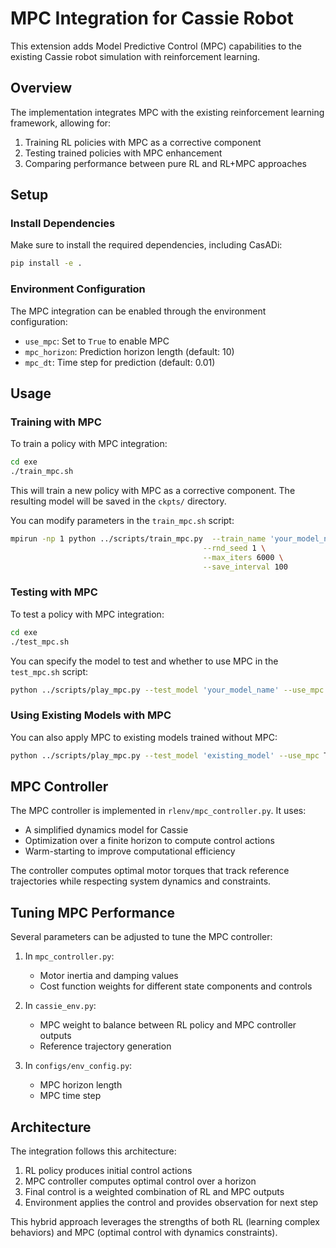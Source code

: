 # MPC Integration for Cassie Robot

This extension adds Model Predictive Control (MPC) capabilities to the existing Cassie robot simulation with reinforcement learning.

## Overview

The implementation integrates MPC with the existing reinforcement learning framework, allowing for:

1. Training RL policies with MPC as a corrective component
2. Testing trained policies with MPC enhancement
3. Comparing performance between pure RL and RL+MPC approaches

## Setup

### Install Dependencies

Make sure to install the required dependencies, including CasADi:

```bash
pip install -e .
```

### Environment Configuration

The MPC integration can be enabled through the environment configuration:

- `use_mpc`: Set to `True` to enable MPC
- `mpc_horizon`: Prediction horizon length (default: 10)
- `mpc_dt`: Time step for prediction (default: 0.01)

## Usage

### Training with MPC

To train a policy with MPC integration:

```bash
cd exe
./train_mpc.sh
```

This will train a new policy with MPC as a corrective component. The resulting model will be saved in the `ckpts/` directory.

You can modify parameters in the `train_mpc.sh` script:

```bash
mpirun -np 1 python ../scripts/train_mpc.py  --train_name 'your_model_name' \
                                           --rnd_seed 1 \
                                           --max_iters 6000 \
                                           --save_interval 100
```

### Testing with MPC

To test a policy with MPC integration:

```bash
cd exe
./test_mpc.sh
```

You can specify the model to test and whether to use MPC in the `test_mpc.sh` script:

```bash
python ../scripts/play_mpc.py --test_model 'your_model_name' --use_mpc True
```

### Using Existing Models with MPC

You can also apply MPC to existing models trained without MPC:

```bash
python ../scripts/play_mpc.py --test_model 'existing_model' --use_mpc True
```

## MPC Controller

The MPC controller is implemented in `rlenv/mpc_controller.py`. It uses:

- A simplified dynamics model for Cassie
- Optimization over a finite horizon to compute control actions
- Warm-starting to improve computational efficiency

The controller computes optimal motor torques that track reference trajectories while respecting system dynamics and constraints.

## Tuning MPC Performance

Several parameters can be adjusted to tune the MPC controller:

1. In `mpc_controller.py`:
   - Motor inertia and damping values
   - Cost function weights for different state components and controls

2. In `cassie_env.py`:
   - MPC weight to balance between RL policy and MPC controller outputs
   - Reference trajectory generation

3. In `configs/env_config.py`:
   - MPC horizon length
   - MPC time step

## Architecture

The integration follows this architecture:

1. RL policy produces initial control actions
2. MPC controller computes optimal control over a horizon
3. Final control is a weighted combination of RL and MPC outputs
4. Environment applies the control and provides observation for next step

This hybrid approach leverages the strengths of both RL (learning complex behaviors) and MPC (optimal control with dynamics constraints). 